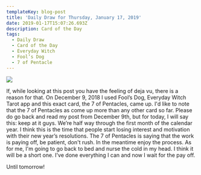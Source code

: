 ```yaml
---
templateKey: blog-post
title: 'Daily Draw for Thursday, January 17, 2019'
date: 2019-01-17T15:07:26.693Z
description: Card of the Day
tags:
  - Daily Draw
  - Card of the Day
  - Everyday Witch
  - Fool’s Dog
  - 7 of Pentacle
---
```







![](/img/7005c419-d3d8-4836-9efd-3a1ffb950152.jpeg)

If, while looking at this post you have the feeling of deja vu, there is a reason for that. On December 9, 2018 I used Fool’s Dog, Everyday Witch Tarot app and this exact card, the 7 of Pentacles, came up. I'd like to note that the 7 of Pentacles as come up more than any other card so far. Please do go back and read my post from December 9th, but for today, I will say this: keep at it guys. We’re half way through the first month of the calendar year. I think this is the time that people start losing interest and motivation with their new year’s resolutions. The 7 of Pentacles is saying that the work is paying off, be patient, don't rush. In the meantime enjoy the process. As for me, I'm going to go back to bed and nurse the cold in my head. I think it will be a short one. I've done everything I can and now I wait for the pay off. 

Until tomorrow!
